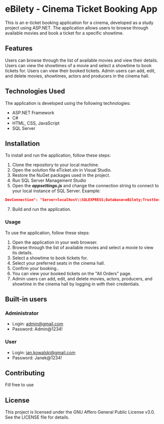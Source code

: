 # eBilety - Cinema Ticket Booking App

This is an e-ticket booking application for a cinema, developed as a study project using ASP.NET. The application allows users to browse through available movies and book a ticket for a specific showtime.

## Features
Users can browse through the list of available movies and view their details.
Users can view the showtimes of a movie and select a showtime to book tickets for.
Users can view their booked tickets.
Admin users can add, edit, and delete movies, showtimes, actors and producers in the cinema hall.

## Technologies Used
The application is developed using the following technologies:

- ASP.NET Framework
- C#
- HTML, CSS, JavaScript
- SQL Server


## Installation
To install and run the application, follow these steps:

1. Clone the repository to your local machine.
2. Open the solution file eTicket.sln in Visual Studio.
3. Restore the NuGet packages used in the project.
4. Run SQL Server Management Studio
5.  Open the ***appsettings.js*** and change the connection string to connect to your local instance of SQL Server. Example:
```JSON
DevConnection": "Server=localhost\\SQLEXPRESS;Database=eBilety;TrustServerCertificate=True;Trusted_Connection=True;"
```
7. Build and run the application.


### Usage
To use the application, follow these steps:

1. Open the application in your web browser.
2. Browse through the list of available movies and select a movie to view its details.
3. Select a showtime to book tickets for.
4. Select your preferred seats in the cinema hall.
5. Confirm your booking..
6. You can view your booked tickets on the "All Orders" page.
7. Admin users can add, edit, and delete movies, actors, producers, and showtime in the cinema hall by logging in with their credentials.

## Built-in users
### Administrator
- Login: admin@gmail.com
- Password: Admin@1234!

### User
- Login: jan.kowalski@gmail.com
- Password: Janek@1234!

## Contributing
Fill free to use

## License
This project is licensed under the GNU Affero General Public License v3.0. See the LICENSE file for details.
